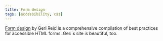 ```yaml
---
title: Form design
tags: [accessibility, css]
---
```

[Form design](https://www.gerireid.com/forms.html) by Geri Reid is a comprehensive compilation of best practices for accessible HTML forms. Geri´s site is beautiful, too.
